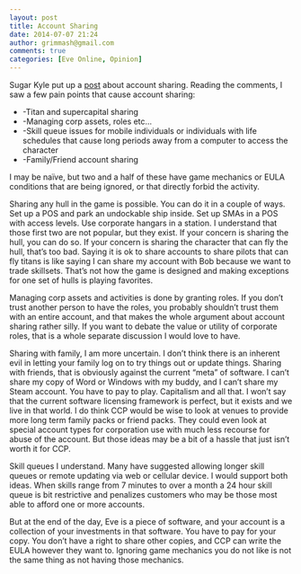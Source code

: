 ```yaml
---
layout: post
title: Account Sharing
date: 2014-07-07 21:24
author: grimmash@gmail.com
comments: true
categories: [Eve Online, Opinion]
---
```

Sugar Kyle put up a <a href="http://www.lowseclifestyle.com/2014/07/just-say-no-to-baby-sitting.html">post</a> about account sharing. Reading the comments, I saw a few pain points that cause account sharing:
<ul>
	<li>-Titan and supercapital sharing</li>
	<li>-Managing corp assets, roles etc…</li>
	<li>-Skill queue issues for mobile individuals or individuals with life schedules that cause long periods away from a computer to access the character</li>
	<li>-Family/Friend account sharing</li>
</ul>
I may be naïve, but two and a half of these have game mechanics or EULA conditions that are being ignored, or that directly forbid the activity.

Sharing any hull in the game is possible. You can do it in a couple of ways. Set up a POS and park an undockable ship inside. Set up SMAs in a POS with access levels. Use corporate hangars in a station. I understand that those first two are not popular, but they exist. If your concern is sharing the hull, you can do so. If your concern is sharing the character that can fly the hull, that’s too bad. Saying it is ok to share accounts to share pilots that can fly titans is like saying I can share my account with Bob because we want to trade skillsets. That’s not how the game is designed and making exceptions for one set of hulls is playing favorites.


Managing corp assets and activities is done by granting roles. If you don’t trust another person to have the roles, you probably shouldn’t trust them with an entire account, and that makes the whole argument about account sharing rather silly. If you want to debate the value or utility of corporate roles, that is a whole separate discussion I would love to have.


Sharing with family, I am more uncertain. I don’t think there is an inherent evil in letting your family log on to try things out or update things. Sharing with friends, that is obviously against the current “meta” of software. I can’t share my copy of Word or Windows with my buddy, and I can’t share my Steam account. You have to pay to play. Capitalism and all that. I won’t say that the current software licensing framework is perfect, but it exists and we live in that world. I do think CCP would be wise to look at venues to provide more long term family packs or friend packs. They could even look at special account types for corporation use with much less recourse for abuse of the account. But those ideas may be a bit of a hassle that just isn’t worth it for CCP.


Skill queues I understand. Many have suggested allowing longer skill queues or remote updating via web or cellular device. I would support both ideas. When skills range from 7 minutes to over a month a 24 hour skill queue is bit restrictive and penalizes customers who may be those most able to afford one or more accounts.


But at the end of the day, Eve is a piece of software, and your account is a collection of your investments in that software. You have to pay for your copy. You don’t have a right to share other copies, and CCP can write the EULA however they want to. Ignoring game mechanics you do not like is not the same thing as not having those mechanics.

